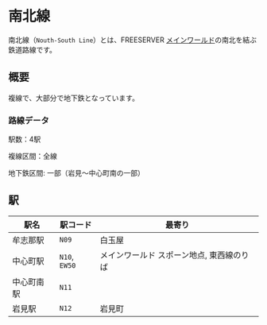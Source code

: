# 南北線

南北線（`Nouth-South Line`）とは、FREESERVER [メインワールド](/world/main/)の南北を結ぶ鉄道路線です。

## 概要

複線で、大部分で地下鉄となっています。

### 路線データ

駅数：4駅

複線区間：全線

地下鉄区間: 一部（岩見～中心町南の一部）

## 駅

|駅名|駅コード|最寄り|
|---|---|---|
|牟志那駅|`N09`|白玉屋|
|中心町駅|`N10`, `EW50`|メインワールド スポーン地点, 東西線のりば|
|中心町南駅|`N11`||
|岩見駅|`N12`|岩見町|
